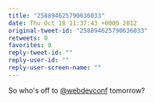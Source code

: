 ```yaml
---
title: "258894625790636033"
date: Thu Oct 18 11:37:43 +0000 2012
original-tweet-id: "258894625790636033"
retweets: 0
favorites: 0
reply-tweet-id: ""
reply-user-id: ""
reply-user-screen-name: ""
---
```

So who's off to <a href="https://twitter.com/webdevconf">@webdevconf</a> tomorrow?
